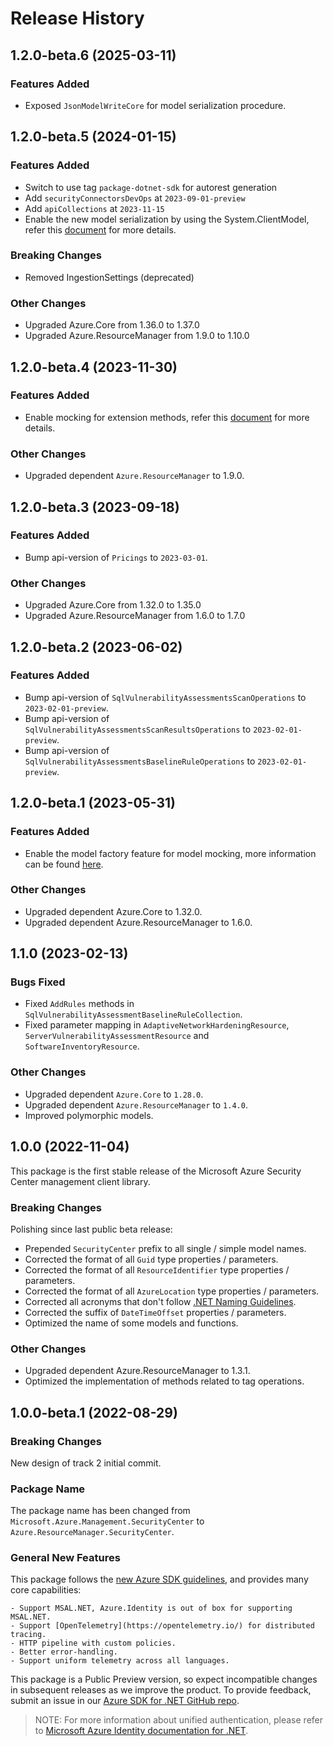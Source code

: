 # Release History

## 1.2.0-beta.6 (2025-03-11)

### Features Added

- Exposed `JsonModelWriteCore` for model serialization procedure.

## 1.2.0-beta.5 (2024-01-15)

### Features Added

- Switch to use tag `package-dotnet-sdk` for autorest generation
- Add `securityConnectorsDevOps` at `2023-09-01-preview`
- Add `apiCollections` at `2023-11-15`
- Enable the new model serialization by using the System.ClientModel, refer this [document](https://aka.ms/azsdk/net/mrw) for more details.

### Breaking Changes

- Removed IngestionSettings (deprecated)

### Other Changes

- Upgraded Azure.Core from 1.36.0 to 1.37.0
- Upgraded Azure.ResourceManager from 1.9.0 to 1.10.0

## 1.2.0-beta.4 (2023-11-30)

### Features Added

- Enable mocking for extension methods, refer this [document](https://aka.ms/azsdk/net/mocking) for more details.

### Other Changes

- Upgraded dependent `Azure.ResourceManager` to 1.9.0.

## 1.2.0-beta.3 (2023-09-18)

### Features Added

- Bump api-version of `Pricings` to `2023-03-01`.

### Other Changes

- Upgraded Azure.Core from 1.32.0 to 1.35.0
- Upgraded Azure.ResourceManager from 1.6.0 to 1.7.0

## 1.2.0-beta.2 (2023-06-02)

### Features Added

- Bump api-version of `SqlVulnerabilityAssessmentsScanOperations` to `2023-02-01-preview`.
- Bump api-version of `SqlVulnerabilityAssessmentsScanResultsOperations` to `2023-02-01-preview`.
- Bump api-version of `SqlVulnerabilityAssessmentsBaselineRuleOperations` to `2023-02-01-preview`.

## 1.2.0-beta.1 (2023-05-31)

### Features Added

- Enable the model factory feature for model mocking, more information can be found [here](https://azure.github.io/azure-sdk/dotnet_introduction.html#dotnet-mocking-factory-builder).

### Other Changes

- Upgraded dependent Azure.Core to 1.32.0.
- Upgraded dependent Azure.ResourceManager to 1.6.0.

## 1.1.0 (2023-02-13)

### Bugs Fixed

- Fixed `AddRules` methods in `SqlVulnerabilityAssessmentBaselineRuleCollection`.
- Fixed parameter mapping in `AdaptiveNetworkHardeningResource`, `ServerVulnerabilityAssessmentResource` and `SoftwareInventoryResource`.

### Other Changes

- Upgraded dependent `Azure.Core` to `1.28.0`.
- Upgraded dependent `Azure.ResourceManager` to `1.4.0`.
- Improved polymorphic models.

## 1.0.0 (2022-11-04)

This package is the first stable release of the Microsoft Azure Security Center management client library.

### Breaking Changes

Polishing since last public beta release:
- Prepended `SecurityCenter` prefix to all single / simple model names.
- Corrected the format of all `Guid` type properties / parameters.
- Corrected the format of all `ResourceIdentifier` type properties / parameters.
- Corrected the format of all `AzureLocation` type properties / parameters.
- Corrected all acronyms that don't follow [.NET Naming Guidelines](https://learn.microsoft.com/dotnet/standard/design-guidelines/naming-guidelines).
- Corrected the suffix of `DateTimeOffset` properties / parameters.
- Optimized the name of some models and functions.

### Other Changes

- Upgraded dependent Azure.ResourceManager to 1.3.1.
- Optimized the implementation of methods related to tag operations.

## 1.0.0-beta.1 (2022-08-29)

### Breaking Changes

New design of track 2 initial commit.

### Package Name

The package name has been changed from `Microsoft.Azure.Management.SecurityCenter` to `Azure.ResourceManager.SecurityCenter`.

### General New Features

This package follows the [new Azure SDK guidelines](https://azure.github.io/azure-sdk/general_introduction.html), and provides many core capabilities:

    - Support MSAL.NET, Azure.Identity is out of box for supporting MSAL.NET.
    - Support [OpenTelemetry](https://opentelemetry.io/) for distributed tracing.
    - HTTP pipeline with custom policies.
    - Better error-handling.
    - Support uniform telemetry across all languages.

This package is a Public Preview version, so expect incompatible changes in subsequent releases as we improve the product. To provide feedback, submit an issue in our [Azure SDK for .NET GitHub repo](https://github.com/Azure/azure-sdk-for-net/issues).

> NOTE: For more information about unified authentication, please refer to [Microsoft Azure Identity documentation for .NET](https://learn.microsoft.com/dotnet/api/overview/azure/identity-readme?view=azure-dotnet).
